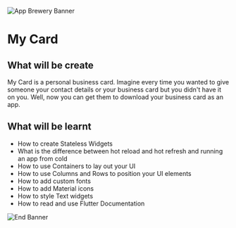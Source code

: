 ![App Brewery Banner](https://github.com/londonappbrewery/Images/blob/master/AppBreweryBanner.png)

# My Card

## What will be create

My Card is a personal business card. Imagine every time you wanted to give someone your contact details or your business card but you didn't have it on you. Well, now you can get them to download your business card as an app.

## What will be learnt

* How to create Stateless Widgets
* What is the difference between hot reload and hot refresh and running an app from cold
* How to use Containers to lay out your UI
* How to use Columns and Rows to position your UI elements
* How to add custom fonts
* How to add Material icons
* How to style Text widgets
* How to read and use Flutter Documentation


![End Banner](https://github.com/londonappbrewery/Images/blob/master/readme-end-banner.png)
